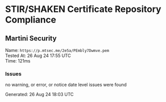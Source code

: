 # STIR/SHAKEN Certificate Repository Compliance

## Martini Security

Name: `https://p.mtsec.me/2e5a/PEmbly7Dwmve.pem`\
Tested At: 26 Aug 24 17:55 UTC\
Time: 121ms

### Issues

no warning, or error, or notice date level issues were found

Generated: 26 Aug 24 18:03 UTC